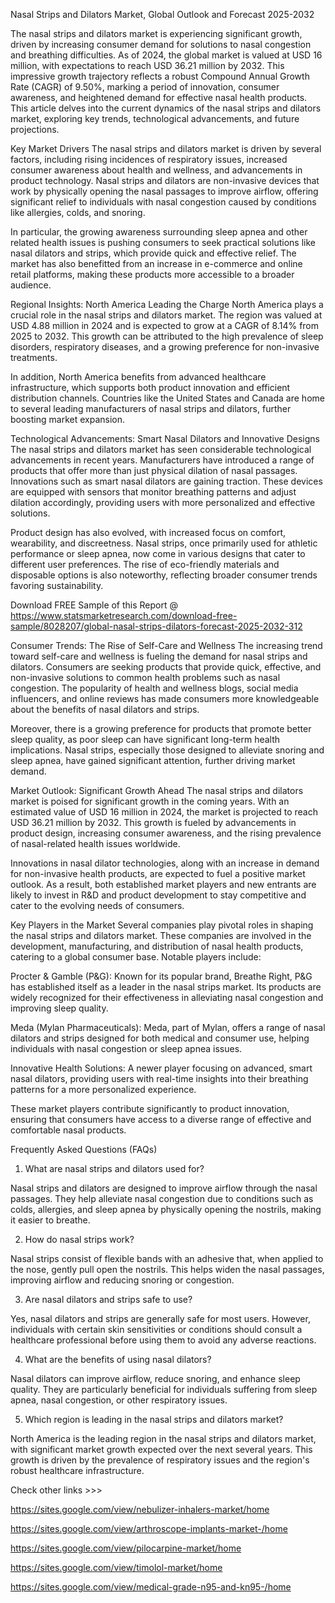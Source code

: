 Nasal Strips and Dilators Market, Global Outlook and Forecast 2025-2032

The nasal strips and dilators market is experiencing significant growth, driven by increasing consumer demand for solutions to nasal congestion and breathing difficulties. As of 2024, the global market is valued at USD 16 million, with expectations to reach USD 36.21 million by 2032. This impressive growth trajectory reflects a robust Compound Annual Growth Rate (CAGR) of 9.50%, marking a period of innovation, consumer awareness, and heightened demand for effective nasal health products. This article delves into the current dynamics of the nasal strips and dilators market, exploring key trends, technological advancements, and future projections.

Key Market Drivers
The nasal strips and dilators market is driven by several factors, including rising incidences of respiratory issues, increased consumer awareness about health and wellness, and advancements in product technology. Nasal strips and dilators are non-invasive devices that work by physically opening the nasal passages to improve airflow, offering significant relief to individuals with nasal congestion caused by conditions like allergies, colds, and snoring.

In particular, the growing awareness surrounding sleep apnea and other related health issues is pushing consumers to seek practical solutions like nasal dilators and strips, which provide quick and effective relief. The market has also benefitted from an increase in e-commerce and online retail platforms, making these products more accessible to a broader audience.

Regional Insights: North America Leading the Charge
North America plays a crucial role in the nasal strips and dilators market. The region was valued at USD 4.88 million in 2024 and is expected to grow at a CAGR of 8.14% from 2025 to 2032. This growth can be attributed to the high prevalence of sleep disorders, respiratory diseases, and a growing preference for non-invasive treatments.

In addition, North America benefits from advanced healthcare infrastructure, which supports both product innovation and efficient distribution channels. Countries like the United States and Canada are home to several leading manufacturers of nasal strips and dilators, further boosting market expansion.

Technological Advancements: Smart Nasal Dilators and Innovative Designs
The nasal strips and dilators market has seen considerable technological advancements in recent years. Manufacturers have introduced a range of products that offer more than just physical dilation of nasal passages. Innovations such as smart nasal dilators are gaining traction. These devices are equipped with sensors that monitor breathing patterns and adjust dilation accordingly, providing users with more personalized and effective solutions.

Product design has also evolved, with increased focus on comfort, wearability, and discreetness. Nasal strips, once primarily used for athletic performance or sleep apnea, now come in various designs that cater to different user preferences. The rise of eco-friendly materials and disposable options is also noteworthy, reflecting broader consumer trends favoring sustainability.

Download FREE Sample of this Report @ https://www.statsmarketresearch.com/download-free-sample/8028207/global-nasal-strips-dilators-forecast-2025-2032-312 

Consumer Trends: The Rise of Self-Care and Wellness
The increasing trend toward self-care and wellness is fueling the demand for nasal strips and dilators. Consumers are seeking products that provide quick, effective, and non-invasive solutions to common health problems such as nasal congestion. The popularity of health and wellness blogs, social media influencers, and online reviews has made consumers more knowledgeable about the benefits of nasal dilators and strips.

Moreover, there is a growing preference for products that promote better sleep quality, as poor sleep can have significant long-term health implications. Nasal strips, especially those designed to alleviate snoring and sleep apnea, have gained significant attention, further driving market demand.

Market Outlook: Significant Growth Ahead
The nasal strips and dilators market is poised for significant growth in the coming years. With an estimated value of USD 16 million in 2024, the market is projected to reach USD 36.21 million by 2032. This growth is fueled by advancements in product design, increasing consumer awareness, and the rising prevalence of nasal-related health issues worldwide.

Innovations in nasal dilator technologies, along with an increase in demand for non-invasive health products, are expected to fuel a positive market outlook. As a result, both established market players and new entrants are likely to invest in R&D and product development to stay competitive and cater to the evolving needs of consumers.

Key Players in the Market
Several companies play pivotal roles in shaping the nasal strips and dilators market. These companies are involved in the development, manufacturing, and distribution of nasal health products, catering to a global consumer base. Notable players include:

Procter & Gamble (P&G): Known for its popular brand, Breathe Right, P&G has established itself as a leader in the nasal strips market. Its products are widely recognized for their effectiveness in alleviating nasal congestion and improving sleep quality.

Meda (Mylan Pharmaceuticals): Meda, part of Mylan, offers a range of nasal dilators and strips designed for both medical and consumer use, helping individuals with nasal congestion or sleep apnea issues.

Innovative Health Solutions: A newer player focusing on advanced, smart nasal dilators, providing users with real-time insights into their breathing patterns for a more personalized experience.

These market players contribute significantly to product innovation, ensuring that consumers have access to a diverse range of effective and comfortable nasal products.

Frequently Asked Questions (FAQs)
1. What are nasal strips and dilators used for?

Nasal strips and dilators are designed to improve airflow through the nasal passages. They help alleviate nasal congestion due to conditions such as colds, allergies, and sleep apnea by physically opening the nostrils, making it easier to breathe.

2. How do nasal strips work?

Nasal strips consist of flexible bands with an adhesive that, when applied to the nose, gently pull open the nostrils. This helps widen the nasal passages, improving airflow and reducing snoring or congestion.

3. Are nasal dilators and strips safe to use?

Yes, nasal dilators and strips are generally safe for most users. However, individuals with certain skin sensitivities or conditions should consult a healthcare professional before using them to avoid any adverse reactions.

4. What are the benefits of using nasal dilators?

Nasal dilators can improve airflow, reduce snoring, and enhance sleep quality. They are particularly beneficial for individuals suffering from sleep apnea, nasal congestion, or other respiratory issues.

5. Which region is leading in the nasal strips and dilators market?

North America is the leading region in the nasal strips and dilators market, with significant market growth expected over the next several years. This growth is driven by the prevalence of respiratory issues and the region's robust healthcare infrastructure.

Check other links >>>

https://sites.google.com/view/nebulizer-inhalers-market/home			

https://sites.google.com/view/arthroscope-implants-market-/home			

https://sites.google.com/view/pilocarpine-market/home			

https://sites.google.com/view/timolol-market/home			

https://sites.google.com/view/medical-grade-n95-and-kn95-/home			
